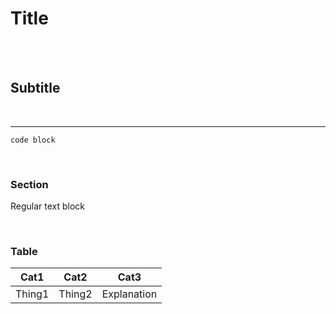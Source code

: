# Title

<br>
<br>

## Subtitle

<br>

---

```
code block
```

<br>

### Section

Regular text block

<br>

### Table

| Cat1 | Cat2 | Cat3 |
| --- | --- | --- |
| Thing1 | Thing2 | Explanation |

